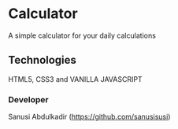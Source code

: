 # Calculator

A simple calculator for your daily calculations

## Technologies

HTML5, CSS3 and VANILLA JAVASCRIPT

### Developer

Sanusi Abdulkadir (https://github.com/sanusisusi)